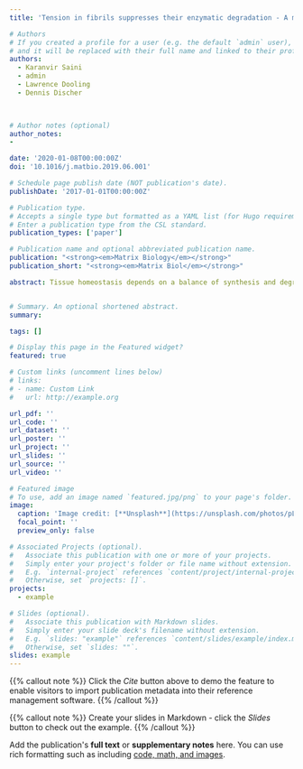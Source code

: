 ```yaml
---
title: 'Tension in fibrils suppresses their enzymatic degradation - A molecular mechanism for use it or lose it'

# Authors
# If you created a profile for a user (e.g. the default `admin` user), write the username (folder name) here
# and it will be replaced with their full name and linked to their profile.
authors:
  - Karanvir Saini
  - admin
  - Lawrence Dooling
  - Dennis Discher

  

# Author notes (optional)
author_notes:
- 

date: '2020-01-08T00:00:00Z'
doi: '10.1016/j.matbio.2019.06.001'

# Schedule page publish date (NOT publication's date).
publishDate: '2017-01-01T00:00:00Z'

# Publication type.
# Accepts a single type but formatted as a YAML list (for Hugo requirements).
# Enter a publication type from the CSL standard.
publication_types: ['paper']

# Publication name and optional abbreviated publication name.
publication: "<strong><em>Matrix Biology</em></strong>"
publication_short: "<strong><em>Matrix Biol</em></strong>"

abstract: Tissue homeostasis depends on a balance of synthesis and degradation of constituent proteins, with turnover of a given protein potentially regulated by its use. Extracellular matrix (ECM) is predominantly composed of fibrillar collagens that exhibit tension-sensitive degradation, which we review here at different levels of hierarchy. Past experiments and recent proteomics measurements together suggest that mechanical strain stabilizes collagen against enzymatic degradation at the scale of tissues and fibrils whereas isolated collagen molecules exhibit a biphasic behavior that depends on load magnitude. Within a Michaelis-Menten framework, collagenases at constant concentration effectively exhibit a low activity on substrate fibrils when the fibrils are strained by tension. Mechanisms of such mechanosensitive regulation are surveyed together with relevant interactions of collagen fibrils with cells.


# Summary. An optional shortened abstract.
summary: 

tags: []

# Display this page in the Featured widget?
featured: true

# Custom links (uncomment lines below)
# links:
# - name: Custom Link
#   url: http://example.org

url_pdf: ''
url_code: ''
url_dataset: ''
url_poster: ''
url_project: ''
url_slides: ''
url_source: ''
url_video: ''

# Featured image
# To use, add an image named `featured.jpg/png` to your page's folder.
image:
  caption: 'Image credit: [**Unsplash**](https://unsplash.com/photos/pLCdAaMFLTE)'
  focal_point: ''
  preview_only: false

# Associated Projects (optional).
#   Associate this publication with one or more of your projects.
#   Simply enter your project's folder or file name without extension.
#   E.g. `internal-project` references `content/project/internal-project/index.md`.
#   Otherwise, set `projects: []`.
projects:
  - example

# Slides (optional).
#   Associate this publication with Markdown slides.
#   Simply enter your slide deck's filename without extension.
#   E.g. `slides: "example"` references `content/slides/example/index.md`.
#   Otherwise, set `slides: ""`.
slides: example
---
```


{{% callout note %}}
Click the _Cite_ button above to demo the feature to enable visitors to import publication metadata into their reference management software.
{{% /callout %}}

{{% callout note %}}
Create your slides in Markdown - click the _Slides_ button to check out the example.
{{% /callout %}}

Add the publication's **full text** or **supplementary notes** here. You can use rich formatting such as including [code, math, and images](https://docs.hugoblox.com/content/writing-markdown-latex/).
